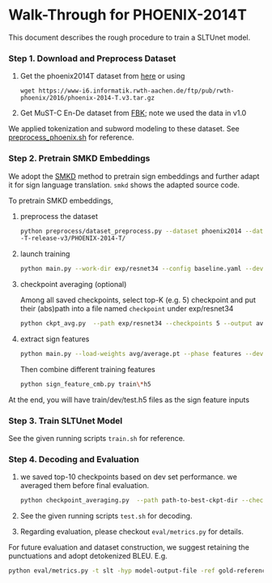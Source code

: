 # Walk-Through for PHOENIX-2014T

This document describes the rough procedure to train a SLTUnet model.

### Step 1. Download and Preprocess Dataset

1. Get the phoenix2014T dataset from [here](https://www-i6.informatik.rwth-aachen.de/~koller/RWTH-PHOENIX-2014-T/) or using
    ```shell
    wget https://www-i6.informatik.rwth-aachen.de/ftp/pub/rwth-phoenix/2016/phoenix-2014-T.v3.tar.gz
    ```
2. Get MuST-C En-De dataset from [FBK](https://ict.fbk.eu/must-c/); note we used the data in v1.0

We applied tokenization and subword modeling to these dataset. See [preprocess_phoenix.sh](./preprocess_phoenix.sh) for reference.

### Step 2. Pretrain SMKD Embeddings

We adopt the [SMKD](https://github.com/ycmin95/VAC_CSLR) method to pretrain sign embeddings and further
adapt it for sign language translation. `smkd` shows the adapted source code.

To pretrain SMKD embeddings,

1) preprocess the dataset
    ```bash
    python preprocess/dataset_preprocess.py --dataset phoenix2014 --dataset-root PHOENIX-2014
    -T-release-v3/PHOENIX-2014-T/
    ```
2) launch training
    ```bash
    python main.py --work-dir exp/resnet34 --config baseline.yaml --device 0,1
    ```
3) checkpoint averaging (optional)
   
   Among all saved checkpoints, select top-K (e.g. 5) checkpoint and put their (abs)path into a file named `checkpoint` under exp/resnet34
   ```bash
   python ckpt_avg.py  --path exp/resnet34 --checkpoints 5 --output avg
   ```
4) extract sign features
    ```bash
    python main.py --load-weights avg/average.pt --phase features --device 0 --num-feature-aug 10 --work-dir exp/resnet34 --config baseline.yaml
    ```
    Then combine different training features
    ```bash
    python sign_feature_cmb.py train\*h5 
    ```
At the end, you will have train/dev/test.h5 files as the sign feature inputs

### Step 3. Train SLTUnet Model

See the given running scripts `train.sh` for reference.

### Step 4. Decoding and Evaluation

1) we saved top-10 checkpoints based on dev set performance. we averaged them before final evaluation.

    ```bash
    python checkpoint_averaging.py  --path path-to-best-ckpt-dir --checkpoints 10 --output avg --gpu 0
    ```

2) See the given running scripts `test.sh` for decoding.

3) Regarding evaluation, please checkout `eval/metrics.py` for details.

For future evaluation and dataset construction, we suggest retaining the punctuations and 
adopt detokenized BLEU. E.g.

```bash
python eval/metrics.py -t slt -hyp model-output-file -ref gold-reference-file
```

